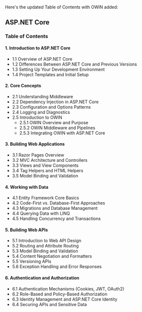 Here's the updated Table of Contents with OWIN added:

## ASP.NET Core

### Table of Contents

#### **1. Introduction to ASP.NET Core**
   - 1.1 Overview of ASP.NET Core
   - 1.2 Differences Between ASP.NET Core and Previous Versions
   - 1.3 Setting Up Your Development Environment
   - 1.4 Project Templates and Initial Setup

#### **2. Core Concepts**
   - 2.1 Understanding Middleware
   - 2.2 Dependency Injection in ASP.NET Core
   - 2.3 Configuration and Options Patterns
   - 2.4 Logging and Diagnostics
   - 2.5 Introduction to OWIN
     - 2.5.1 OWIN Overview and Purpose
     - 2.5.2 OWIN Middleware and Pipelines
     - 2.5.3 Integrating OWIN with ASP.NET Core

#### **3. Building Web Applications**
   - 3.1 Razor Pages Overview
   - 3.2 MVC Architecture and Controllers
   - 3.3 Views and View Components
   - 3.4 Tag Helpers and HTML Helpers
   - 3.5 Model Binding and Validation

#### **4. Working with Data**
   - 4.1 Entity Framework Core Basics
   - 4.2 Code-First vs. Database-First Approaches
   - 4.3 Migrations and Database Management
   - 4.4 Querying Data with LINQ
   - 4.5 Handling Concurrency and Transactions

#### **5. Building Web APIs**
   - 5.1 Introduction to Web API Design
   - 5.2 Routing and Attribute Routing
   - 5.3 Model Binding and Validation
   - 5.4 Content Negotiation and Formatters
   - 5.5 Versioning APIs
   - 5.6 Exception Handling and Error Responses

#### **6. Authentication and Authorization**
   - 6.1 Authentication Mechanisms (Cookies, JWT, OAuth2)
   - 6.2 Role-Based and Policy-Based Authorization
   - 6.3 Identity Management and ASP.NET Core Identity
   - 6.4 Securing APIs and Sensitive Data
